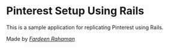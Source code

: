 # Pinterest Setup Using Rails

This is a sample application for replicating Pinterest using Rails.

Made by [*Fardeen Rahaman*](http://about.me/fardeen)
